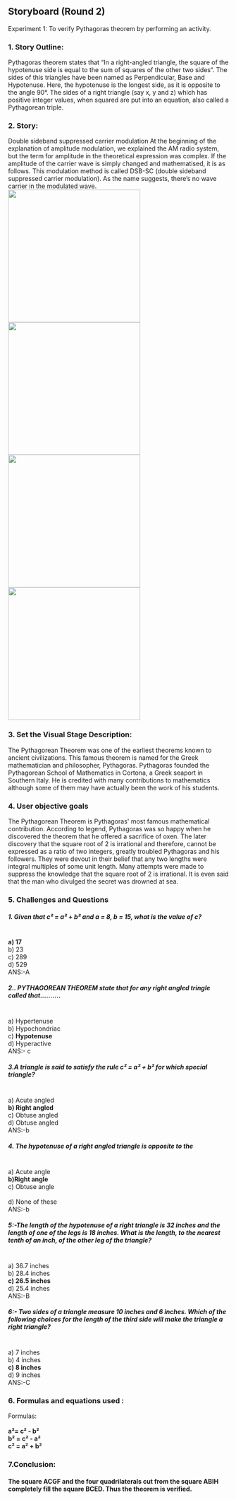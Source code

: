 ## Storyboard (Round 2)

Experiment 1: To verify Pythagoras theorem by performing an activity.

### 1. Story Outline:

Pythagoras theorem states that “In a right-angled triangle, the square of the hypotenuse side is equal to the sum of squares of the other two sides“. The sides of this triangles have been named as Perpendicular, Base and Hypotenuse. Here, the hypotenuse is the longest side, as it is opposite to the angle 90°. The sides of a right triangle (say x, y and z) which has positive integer values, when squared are put into an equation, also called a Pythagorean triple.
### 2. Story:

Double sideband suppressed carrier modulation
At the beginning of the explanation of amplitude modulation, we explained the AM radio system, but the term for amplitude in the theoretical expression was complex. If the amplitude of the carrier wave is simply changed and mathematised, it is as follows. This modulation method is called DSB-SC (double sideband suppressed carrier modulation). As the name suggests, there’s no wave carrier in the modulated wave.
<img src="https://github.com/Rahulsingh1996/Pythagoras-Theorem/blob/master/storyboard/storyboard/a.PNG" width="300" height="300">
<img src="https://github.com/Rahulsingh1996/Pythagoras-Theorem/blob/master/storyboard/storyboard/b.PNG" width="300" height="300">
<img src="https://github.com/Rahulsingh1996/Pythagoras-Theorem/blob/master/storyboard/storyboard/d.PNG" width="300" height="300">
<img src="https://github.com/Rahulsingh1996/Pythagoras-Theorem/blob/master/storyboard/storyboard/e.PNG" width="300" height="300">
<br>



### 3. Set the Visual Stage Description:
The Pythagorean Theorem was one of the earliest theorems known to ancient civilizations. This famous theorem is named for the Greek mathematician and philosopher, Pythagoras. Pythagoras founded the Pythagorean School of Mathematics in Cortona, a Greek seaport in Southern Italy. He is credited with many contributions to mathematics although some of them may have actually been the work of his students.

### 4. User objective goals
The Pythagorean Theorem is Pythagoras' most famous mathematical contribution. According to legend, Pythagoras was so happy when he discovered the theorem that he offered a sacrifice of oxen. The later discovery that the square root of 2 is irrational and therefore, cannot be expressed as a ratio of two integers, greatly troubled Pythagoras and his followers. They were devout in their belief that any two lengths were integral multiples of some unit length. Many attempts were made to suppress the knowledge that the square root of 2 is irrational. It is even said that the man who divulged the secret was drowned at sea.


### 5. Challenges and Questions
##### 1.	Given that c² = a² + b² and a = 8, b = 15, what is the value of c?
<br> <b> a) 17 </b> 
<br> b) 23 
<br> c) 289 
<br> d) 529
<br> ANS:-A

##### 2..	PYTHAGOREAN THEOREM state that for any right angled tringle called that..........
<br>  a) Hypertenuse 
<br> b) Hypochondriac
<br>  c) <b>  Hypotenuse </b>
<br> d) Hyperactive
<br> ANS:- c

##### 3.A triangle is said to satisfy the rule c² = a² + b² for which special triangle?
<br> a) Acute angled
<br>  <b> b)	 Right angled  </b>
<br> c) Obtuse angled
<br>  d)    Obtuse angled 
<br> ANS:-b

##### 4. The hypotenuse of a right angled triangle is opposite to the
<br> a) Acute angle
<br>   <b> b)Right angle </b>
<br> c) Obtuse angle  
<br> d) None of these
<br> ANS:-b

##### 5:-The length of the hypotenuse of a right triangle is 32 inches and the length of one of the legs is 18 inches. What is the length, to the nearest tenth of an inch, of the other leg of the triangle?
<br> a) 36.7 inches
<br> b)   28.4 inches 
<br> <b> c)  26.5 inches </b>
<br> d) 25.4 inches
<br> ANS:-B

##### 6:- Two sides of a triangle measure 10 inches and 6 inches. Which of the following choices for the length of the third side will make the triangle a right triangle?
<br> a) 7 inches
<br> b) 4 inches
<br>  <b> c) 8 inches  </b> 
<br> d) 9 inches
<br> ANS:-C


### 6. Formulas and equations used :

Formulas:<br> 
<br><b>a²= c² - b²</b> 
<br><b>b² = c² - a²</b> 
<br><b>c² = a² + b²</b>

### 7.Conclusion:
####  The square ACGF and the four quadrilaterals cut from the square ABIH completely fill the square BCED. Thus the theorem is verified.





